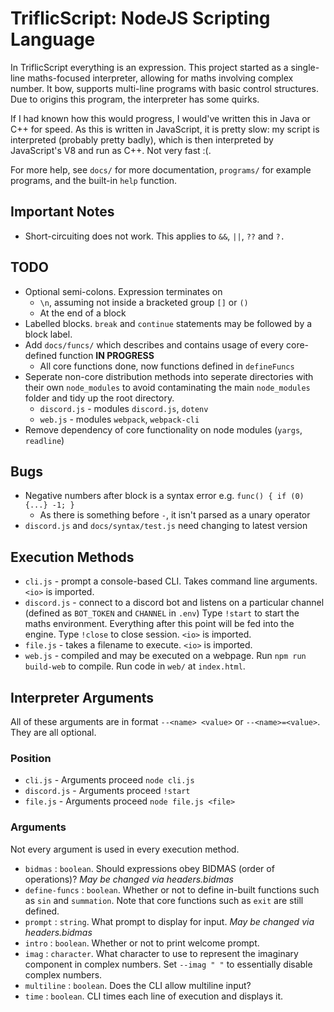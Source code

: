 # TriflicScript: NodeJS Scripting Language
In TriflicScript everything is an expression. This project started as a single-line maths-focused interpreter, allowing for maths involving complex number. It bow, supports multi-line programs with basic control structures. Due to origins this program, the interpreter has some quirks.

If I had known how this would progress, I would've written this in Java or C++ for speed. As this is written in JavaScript, it is pretty slow: my script is interpreted (probably pretty badly), which is then interpreted by JavaScript's V8 and run as C++. Not very fast :(.

For more help, see `docs/` for more documentation, `programs/` for example programs, and the built-in `help` function.

## Important Notes
- Short-circuiting does not work. This applies to `&&`, `||`, `??` and `?.`

## TODO
- Optional semi-colons. Expression terminates on
  - `\n`, assuming not inside a bracketed group `[]` or `()`
  - At the end of a block
- Labelled blocks. `break` and `continue` statements may be followed by a block label.
- Add `docs/funcs/` which describes and contains usage of every core-defined function **IN PROGRESS**
  - All core functions done, now functions defined in `defineFuncs`
- Seperate non-core distribution methods into seperate directories with their own `node_modules` to avoid contaminating the main `node_modules` folder and tidy up the root directory.
  - `discord.js` - modules `discord.js`, `dotenv`
  - `web.js` - modules `webpack`, `webpack-cli`
- Remove dependency of core functionality on node modules (`yargs`, `readline`)

## Bugs
- Negative numbers after block is a syntax error e.g. `func() { if (0) {...} -1; }`
  - As there is something before `-`, it isn't parsed as a unary operator
- `discord.js` and `docs/syntax/test.js` need changing to latest version

## Execution Methods
- `cli.js` - prompt a console-based CLI. Takes command line arguments. `<io>` is imported.
- `discord.js` - connect to a discord bot and listens on a particular channel (defined as `BOT_TOKEN` and `CHANNEL` in `.env`)
  Type `!start` to start the maths environment. Everything after this point will be fed into the engine. Type `!close` to close session.
  `<io>` is imported.
- `file.js` - takes a filename to execute. `<io>` is imported.
- `web.js` - compiled and may be executed on a webpage. Run `npm run build-web` to compile. Run code in `web/` at `index.html`.

## Interpreter Arguments
All of these arguments are in format `--<name> <value>` or `--<name>=<value>`. They are all optional.

### Position
- `cli.js` - Arguments proceed `node cli.js`
- `discord.js` - Arguments proceed `!start`
- `file.js` - Arguments proceed `node file.js <file>`

### Arguments
Not every argument is used in every execution method.

- `bidmas` : `boolean`. Should expressions obey BIDMAS (order of operations)? *May be changed via headers.bidmas*
- `define-funcs` : `boolean`. Whether or not to define in-built functions such as `sin` and `summation`. Note that core functions such as `exit` are still defined.
- `prompt` : `string`. What prompt to display for input. *May be changed via headers.bidmas*
- `intro` : `boolean`. Whether or not to print welcome prompt.
- `imag` : `character`. What character to use to represent the imaginary component in complex numbers. Set `--imag " "` to essentially disable complex numbers.
- `multiline` : `boolean`. Does the CLI allow multiline input?
- `time` : `boolean`. CLI times each line of execution and displays it.